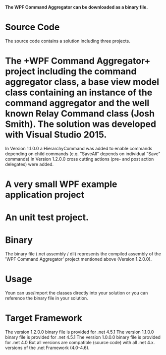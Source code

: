 **The WPF Command Aggregator can be downloaded as a binary file.**

# Source Code
The source code contains a solution including three projects. 

# The +WPF Command Aggregator+ project including the command aggregator class, a base view model class containing an instance of the command aggregator and the well known Relay Command class (Josh Smith). The solution was developed with Visual Studio 2015. 
In Version 1.1.0.0 a HierarchyCommand was added to enable commands depending on child commands (e.q. "SaveAll" depends on individual "Save" commands)
In Version 1.2.0.0 cross cutting actions (pre- and post action delegates) were added.
# A very small WPF example application project
# An unit test project.

# Binary
The binary file (.net assembly / dll) represents the compiled assembly of the 'WPF Command Aggregator' project mentioned above (Version 1.2.0.0).

# Usage
Youn can use/import the classes directly into your solution or you can reference the binary file in your solution.

# Target Framework
The version 1.2.0.0 binary file is provided for .net 4.5.1 
The version 1.1.0.0 binary file is provided for .net 4.5.1 
The version 1.0.0.0 binary file is provided for .net 4.0
But all versions are compatible (source code) with all .net 4.x. versions of the .net Framework (4.0-4.6).
